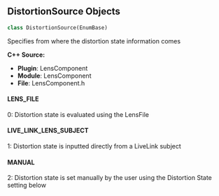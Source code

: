 ## DistortionSource Objects

```python
class DistortionSource(EnumBase)
```

Specifies from where the distortion state information comes

**C++ Source:**

- **Plugin**: LensComponent
- **Module**: LensComponent
- **File**: LensComponent.h

<a id="unreal.DistortionSource.LENS_FILE"></a>

#### LENS_FILE

0: Distortion state is evaluated using the LensFile

<a id="unreal.DistortionSource.LIVE_LINK_LENS_SUBJECT"></a>

#### LIVE_LINK_LENS_SUBJECT

1: Distortion state is inputted directly from a LiveLink subject

<a id="unreal.DistortionSource.MANUAL"></a>

#### MANUAL

2: Distortion state is set manually by the user using the Distortion State setting below

<a id="unreal.DistortionRenderingMode"></a>